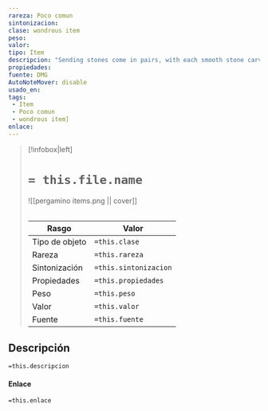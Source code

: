 ```yaml
---
rareza: Poco comun
sintonizacion: 
clase: wondrous item
peso: 
valor: 
tipo: Item
descripcion: "Sending stones come in pairs, with each smooth stone carved to match the other so the pairing is easily recognized. While you touch one stone, you can use an action to cast the sending spell from it. The target is the bearer of the other stone. If no creature bears the other stone, you know that fact as soon as you use the stone and don&#x27;t cast the spell.Once sending is cast through the stones, they can&#x27;t be used again until the next dawn. If one of the stones in a pair is destroyed, the other one becomes nonmagical."
propiedades: 
fuente: DMG
AutoNoteMover: disable
usado_en:  
tags: 
 - Item
 - Poco comun
 - wondrous item]
enlace: 
---
```


> [!infobox|left]
>  # `= this.file.name`
> ![[pergamino items.png || cover]]
> ######   
> |Rasgo | Valor |
> | --- | --- |
> | Tipo de objeto| `=this.clase`|
>  | Rareza| `=this.rareza`|
> | Sintonización | `=this.sintonizacion` |
> | Propiedades | `=this.propiedades` |
>  | Peso | `=this.peso` |
> | Valor | `=this.valor` |
> | Fuente | `=this.fuente` |


## Descripción
`=this.descripcion`

#### Enlace
`=this.enlace`